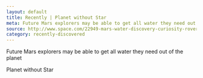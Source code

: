 ```yaml
---
layout: default
title: Recently | Planet without Star
meta: Future Mars explorers may be able to get all water they need out of the planet
source: http://www.space.com/22949-mars-water-discovery-curiosity-rover.html
category: recently-discovered
---
```


Future Mars explorers may be able to get all water they need out of the planet

Planet without Star
